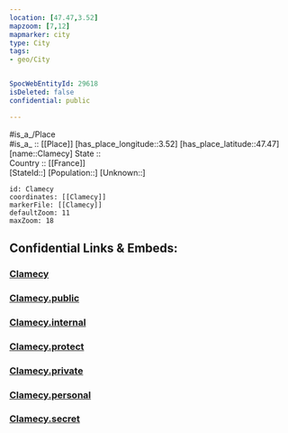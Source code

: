 ```yaml
---
location: [47.47,3.52] 
mapzoom: [7,12] 
mapmarker: city 
type: City
tags:
- geo/City


SpocWebEntityId: 29618
isDeleted: false
confidential: public

---
```

#is_a_/Place  
#is_a_ :: [[Place]] 
[has_place_longitude::3.52] 
[has_place_latitude::47.47] 
[name::Clamecy] 
State ::  
Country :: [[France]]  
[StateId::] 
[Population::] 
[Unknown::] 


```leaflet
id: Clamecy
coordinates: [[Clamecy]] 
markerFile: [[Clamecy]] 
defaultZoom: 11 
maxZoom: 18
```


## Confidential Links & Embeds: 

### [Clamecy](/_Standards/Earth/Continent/Europe/Europe~West/France/regions~France/Bourgogne-Franche-Comté/departments~Bourgogne-Franche-Comté/Nièvre/communes~Nièvre/Clamecy/cities~Clamecy/Clamecy.md) 

### [Clamecy.public](/_public/Earth/Continent/Europe/Europe~West/France/regions~France/Bourgogne-Franche-Comté/departments~Bourgogne-Franche-Comté/Nièvre/communes~Nièvre/Clamecy/cities~Clamecy/Clamecy.public.md) 

### [Clamecy.internal](/_internal/Earth/Continent/Europe/Europe~West/France/regions~France/Bourgogne-Franche-Comté/departments~Bourgogne-Franche-Comté/Nièvre/communes~Nièvre/Clamecy/cities~Clamecy/Clamecy.internal.md) 

### [Clamecy.protect](/_protect/Earth/Continent/Europe/Europe~West/France/regions~France/Bourgogne-Franche-Comté/departments~Bourgogne-Franche-Comté/Nièvre/communes~Nièvre/Clamecy/cities~Clamecy/Clamecy.protect.md) 

### [Clamecy.private](/_private/Earth/Continent/Europe/Europe~West/France/regions~France/Bourgogne-Franche-Comté/departments~Bourgogne-Franche-Comté/Nièvre/communes~Nièvre/Clamecy/cities~Clamecy/Clamecy.private.md) 

### [Clamecy.personal](/_personal/Earth/Continent/Europe/Europe~West/France/regions~France/Bourgogne-Franche-Comté/departments~Bourgogne-Franche-Comté/Nièvre/communes~Nièvre/Clamecy/cities~Clamecy/Clamecy.personal.md) 

### [Clamecy.secret](/_secret/Earth/Continent/Europe/Europe~West/France/regions~France/Bourgogne-Franche-Comté/departments~Bourgogne-Franche-Comté/Nièvre/communes~Nièvre/Clamecy/cities~Clamecy/Clamecy.secret.md)

